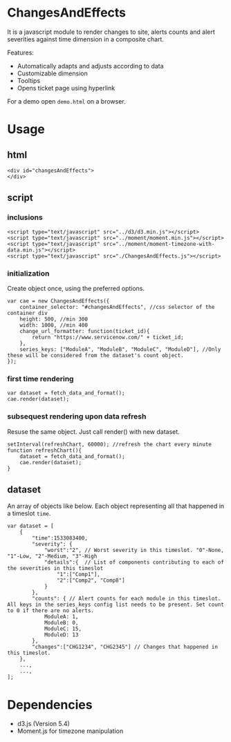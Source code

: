 # ChangesAndEffects
It is a javascript module to render changes to site, alerts counts and alert severities against time dimension in a composite chart.

Features:
 - Automatically adapts and adjusts according to data
 - Customizable dimension
 - Tooltips
 - Opens ticket page using hyperlink

For a demo open `demo.html` on a browser.

# Usage
## html
```
<div id="changesAndEffects">
</div>
```
## script
### inclusions
```
<script type="text/javascript" src="../d3/d3.min.js"></script>
<script type="text/javascript" src="../moment/moment.min.js"></script>
<script type="text/javascript" src="../moment/moment-timezone-with-data.min.js"></script>
<script type="text/javascript" src="./ChangesAndEffects.js"></script>
```
### initialization
Create object once, using the preferred options.
```
var cae = new ChangesAndEffects({
    container_selector: "#changesAndEffects", //css selector of the container div
    height: 500, //min 300
    width: 1000, //min 400
    change_url_formatter: function(ticket_id){
        return "https://www.servicenow.com/" + ticket_id;
    },
    series_keys: ["ModuleA", "ModuleB", "ModuleC", "ModuleD"], //Only these will be considered from the dataset's count object.
});
```
### first time rendering
```    
var dataset = fetch_data_and_format();
cae.render(dataset);
```
### subsequest rendering upon data refresh
Resuse the same object. Just call render() with new dataset.
``` 
setInterval(refreshChart, 60000); //refresh the chart every minute
function refreshChart(){
    dataset = fetch_data_and_format();
    cae.render(dataset);
}    
```
## dataset
An array of objects like below. Each object representing all that happened in a timeslot `time`.
```
var dataset = [
    {
        "time":1533083400, 
        "severity": {
            "worst":"2", // Worst severity in this timeslot. "0"-None, "1"-Low, "2"-Medium, "3"-High
            "details":{  // List of components contributing to each of the severities in this timeslot
                "1":["Comp1"],
                "2":["Comp2", "Comp8"]
            }
        },
        "counts": { // Alert counts for each module in this timeslot. All keys in the series_keys config list needs to be present. Set count to 0 if there are no alerts.
            ModuleA: 1,
            ModuleB: 0,
            ModuleC: 15,
            ModuleD: 13
        }, 
        "changes":["CHG1234", "CHG2345"] // Changes that happened in this timeslot.
    },
    ...,
    ...,
];    
```

# Dependencies
  - d3.js (Version 5.4)
  - Moment.js for timezone manipulation


